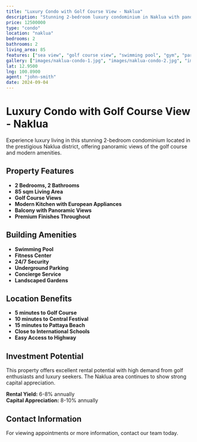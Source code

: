 ```yaml
---
title: "Luxury Condo with Golf Course View - Naklua"
description: "Stunning 2-bedroom luxury condominium in Naklua with panoramic golf course views, modern amenities, and premium finishes."
price: 12500000
type: "condo"
location: "naklua"
bedrooms: 2
bathrooms: 2
living_area: 85
features: ["sea view", "golf course view", "swimming pool", "gym", "parking", "security"]
gallery: ["images/naklua-condo-1.jpg", "images/naklua-condo-2.jpg", "images/naklua-condo-3.jpg"]
lat: 12.9500
lng: 100.8900
agent: "john-smith"
date: 2024-09-04
---
```


# Luxury Condo with Golf Course View - Naklua

Experience luxury living in this stunning 2-bedroom condominium located in the prestigious Naklua district, offering panoramic views of the golf course and modern amenities.

## Property Features

- **2 Bedrooms, 2 Bathrooms**
- **85 sqm Living Area**
- **Golf Course Views**
- **Modern Kitchen with European Appliances**
- **Balcony with Panoramic Views**
- **Premium Finishes Throughout**

## Building Amenities

- **Swimming Pool**
- **Fitness Center**
- **24/7 Security**
- **Underground Parking**
- **Concierge Service**
- **Landscaped Gardens**

## Location Benefits

- **5 minutes to Golf Course**
- **10 minutes to Central Festival**
- **15 minutes to Pattaya Beach**
- **Close to International Schools**
- **Easy Access to Highway**

## Investment Potential

This property offers excellent rental potential with high demand from golf enthusiasts and luxury seekers. The Naklua area continues to show strong capital appreciation.

**Rental Yield:** 6-8% annually  
**Capital Appreciation:** 8-10% annually

## Contact Information

For viewing appointments or more information, contact our team today.
